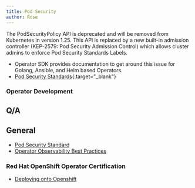 ```yaml
---
title: Pod Security
author: Rose
---
```


The PodSecurityPolicy API is deprecated and will be removed from Kubernetes in version 1.25. This API is replaced by a new built-in admission controller (KEP-2579: Pod Security Admission Control) which allows cluster admins to enforce Pod Security Standards Labels.

* Operator SDK provides documentation to get around this issue for Golang, Ansible, and Helm based Operators.
* [Pod Security Standards](https://sdk.operatorframework.io/docs/best-practices/pod-security-standards/){:target="_blank"}

### Operator Development

## Q/A

## General
* [Pod Security Standard](./doc/operator/podsecuritystandards)
* [Operator Observability Best Practices](https://github.com/sradco/operator-sdk/blob/af8e6383b2d50d4cc2c2c98a1b067c16f85a1c83/website/content/en/docs/best-practices/observability-best-practices.md)

### Red Hat OpenShift Operator Certification

* [Deploying onto Openshift](https://redhat-connect.gitbook.io/certified-operator-guide/ocp-deployment/openshift-deployment)
